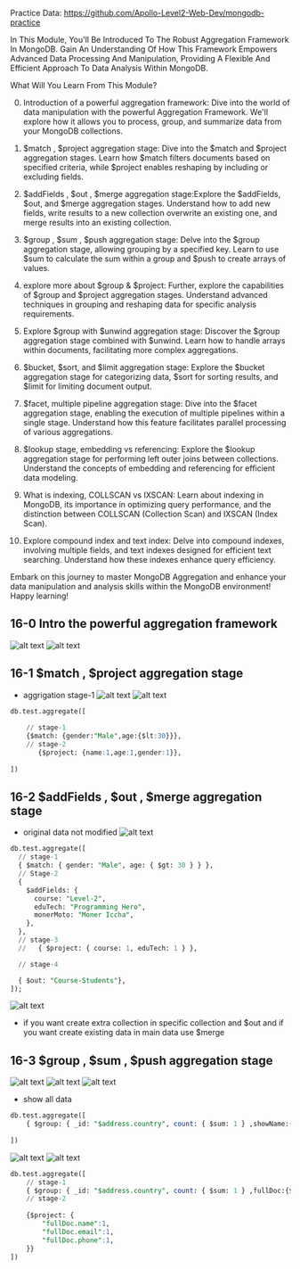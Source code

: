 
Practice Data: https://github.com/Apollo-Level2-Web-Dev/mongodb-practice 



In This Module, You'll Be Introduced To The Robust Aggregation Framework In MongoDB. Gain An Understanding Of How This Framework Empowers Advanced Data Processing And Manipulation, Providing A Flexible And Efficient Approach To Data Analysis Within MongoDB.



What Will You Learn From This Module?



0) Introduction of a powerful aggregation framework: Dive into the world of data manipulation with the powerful Aggregation Framework. We'll explore how it allows you to process, group, and summarize data from your MongoDB collections.



1) $match , $project aggregation stage: Dive into the $match and $project aggregation stages. Learn how $match filters documents based on specified criteria, while $project enables reshaping by including or excluding fields.



2) $addFields , $out , $merge aggregation stage:Explore the $addFields, $out, and $merge aggregation stages. Understand how to add new fields, write results to a new collection overwrite an existing one, and merge results into an existing collection.



3) $group , $sum , $push aggregation stage: Delve into the $group aggregation stage, allowing grouping by a specified key. Learn to use $sum to calculate the sum within a group and $push to create arrays of values.



4) explore more about $group & $project: Further, explore the capabilities of $group and $project aggregation stages. Understand advanced techniques in grouping and reshaping data for specific analysis requirements.



5) Explore $group with $unwind aggregation stage: Discover the $group aggregation stage combined with $unwind. Learn how to handle arrays within documents, facilitating more complex aggregations.



6) $bucket, $sort, and $limit aggregation stage: Explore the $bucket aggregation stage for categorizing data, $sort for sorting results, and $limit for limiting document output.



7) $facet, multiple pipeline aggregation stage: Dive into the $facet aggregation stage, enabling the execution of multiple pipelines within a single stage. Understand how this feature facilitates parallel processing of various aggregations.



8) $lookup stage, embedding vs referencing: Explore the $lookup aggregation stage for performing left outer joins between collections. Understand the concepts of embedding and referencing for efficient data modeling.



9) What is indexing, COLLSCAN vs IXSCAN: Learn about indexing in MongoDB, its importance in optimizing query performance, and the distinction between COLLSCAN (Collection Scan) and IXSCAN (Index Scan).



10) Explore compound index and text index: Delve into compound indexes, involving multiple fields, and text indexes designed for efficient text searching. Understand how these indexes enhance query efficiency.



Embark on this journey to master MongoDB Aggregation and enhance your data manipulation and analysis skills within the MongoDB environment! Happy learning!

## 16-0 Intro the powerful aggregation framework

![alt text](image.png)
![alt text](image-1.png)

## 16-1 $match , $project aggregation stage
- aggrigation stage-1
![alt text](image-2.png)
![alt text](image-3.png)
```sql
db.test.aggregate([
 
    // stage-1
    {$match: {gender:"Male",age:{$lt:30}}},
    // stage-2
       {$project: {name:1,age:1,gender:1}},
   
])
```
## 16-2 $addFields , $out , $merge aggregation stage
- original data not modified
![alt text](image-4.png)

```sql
db.test.aggregate([
  // stage-1
  { $match: { gender: "Male", age: { $gt: 30 } } },
  // Stage-2
  {
    $addFields: {
      course: "Level-2",
      eduTech: "Programming Hero",
      monerMoto: "Moner Iccha",
    },
  },
  // stage-3
  //   { $project: { course: 1, eduTech: 1 } },

  // stage-4

  { $out: "Course-Students"},
]);
```
![alt text](image-5.png)
- if you want create extra collection in specific collection and  $out and if you want create existing data in main data use $merge


## 16-3 $group , $sum , $push aggregation stage
![alt text](image-6.png)
![alt text](image-7.png)
![alt text](image-8.png)

- show all data 
```sql
db.test.aggregate([
    { $group: { _id: "$address.country", count: { $sum: 1 } ,showName:{$push: "$$ROOT" }}}
    
])
```
![alt text](image-9.png)
![alt text](image-10.png)
```sql
db.test.aggregate([
    // stage-1
    { $group: { _id: "$address.country", count: { $sum: 1 } ,fullDoc:{$push: "$$ROOT" }}},
    // stage-2
    
    {$project: {
        "fullDoc.name":1,
        "fullDoc.email":1,
        "fullDoc.phone":1,
    }}
])
```